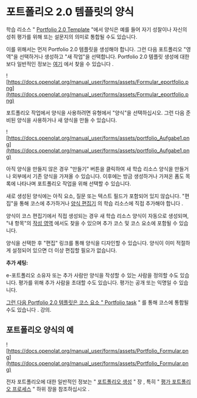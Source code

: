 # 포트폴리오 2.0 템플릿의 양식

학습 리소스 " [Portfolio 2.0 Template](https://docs.openolat.org/manual_user/portfolio/Portfolio_template_Creation/) "에서 양식은 예를 들어 자기 성찰이나 자신의 성취 평가를 위해 또는 설문지의 의미로 통합될 수도 있습니다.

이를 위해서는 먼저 Portfolio 2.0 템플릿을 생성해야 합니다. 그런 다음 포트폴리오 "영역"을 선택하거나 생성하고 "새 작업"을 선택합니다. Portfolio 2.0 템플릿 생성에 대한 보다 일반적인 정보는 [여기](https://docs.openolat.org/manual_user/portfolio/Portfolio_template_Administration_and_editing/) 에서 찾을 수 있습니다 .

![https://docs.openolat.org/manual_user/forms/assets/Formular_eportfolio.png](https://docs.openolat.org/manual_user/forms/assets/Formular_eportfolio.png)

포트폴리오 작업에서 양식을 사용하려면 유형에서 "양식"을 선택하십시오. 그런 다음 준비된 양식을 사용하거나 새 양식을 만들 수 있습니다.

![https://docs.openolat.org/manual_user/forms/assets/portfolio_Aufgabe1.png](https://docs.openolat.org/manual_user/forms/assets/portfolio_Aufgabe1.png)

아직 양식을 만들지 않은 경우 "만들기" 버튼을 클릭하여 새 학습 리소스 양식을 만들거나 외부에서 기존 양식을 가져올 수 있습니다. 이후에는 방금 생성하거나 가져온 폼도 목록에 나타나며 포트폴리오 작업을 위해 선택할 수 있습니다.

새로 생성된 양식에는 아직 요소, 질문 또는 텍스트 필드가 포함되어 있지 않습니다. "편집"을 통해 코스에 추가하거나 [양식 편집기](https://docs.openolat.org/manual_user/forms/Form_editor_Questionnaire_editor/) 의 학습 리소스에 직접 추가해야 합니다 .

양식이 코스 편집기에서 직접 생성되는 경우 새 학습 리소스 양식이 자동으로 생성되며, "내 항목"의 [작성 영역](https://docs.openolat.org/manual_user/forms/authoring/index.de.md) 에서도 찾을 수 있으며 추가 코스 및 코스 요소에 포함될 수 있습니다.

양식을 선택한 후 "편집" 링크를 통해 양식을 디자인할 수 있습니다. 양식이 이미 적절하게 설정되어 있으면 더 이상 편집할 필요가 없습니다.

**추가 세팅:**

e-포트폴리오 소유자 또는 추가 사람만 양식을 작성할 수 있는 사람을 정의할 수도 있습니다. 평가를 위해 추가 사람을 초대할 수도 있습니다. 평가는 공개 또는 익명일 수 있습니다.

[그런 다음 Portfolio 2.0 템플릿은 코스 요소 " Portfolio task](https://docs.openolat.org/manual_user/portfolio/Creating_Portfolio_Tasks/) " 를 통해 코스에 통합될 수도 있습니다 . 강의.

## 포트폴리오 양식의 예

![https://docs.openolat.org/manual_user/forms/assets/Portfolio_Formular.png](https://docs.openolat.org/manual_user/forms/assets/Portfolio_Formular.png)

전자 포트폴리오에 대한 일반적인 정보는 " [포트폴리오 생성](https://docs.openolat.org/manual_user/portfolio/) " 장 , 특히 " [평가 포트폴리오 프로세스](https://docs.openolat.org/manual_user/portfolio/Process_of_an_assessment_portfolio/) " 하위 장을 참조하십시오 .
